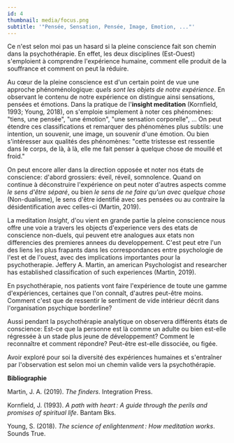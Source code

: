 ```yaml
---
id: 4
thumbnail: media/focus.png
subtitle: '"Pensée, Sensation, Pensée, Image, Emotion, ..."'
---
```

Ce n'est selon moi pas un hasard si la pleine conscience fait son chemin dans la psychothérapie. En effet, les deux disciplines (Est-Ouest) s'emploient à comprendre l'expérience humaine, comment elle produit de la souffrance et comment on peut la réduire.

Au cœur de la pleine conscience est d'un certain point de vue une approche phénoménologique: *quels sont les objets de notre expérience*. En observant le contenu de notre expérience on distingue ainsi sensations, pensées et émotions. Dans la pratique de l'**insight meditation** (Kornfield, 1993; Young, 2018), on s'emploie simplement à noter ces phénomènes: "tiens, une pensée", "une émotion", "une sensation corporelle", ... On peut étendre ces classifications et remarquer des phénomènes plus subtils: une intention, un souvenir, une image, un souvenir d'une émotion. Ou bien s'intéresser aux qualités des phénomènes: "cette tristesse est ressentie dans le corps, de là, à là, elle me fait penser à quelque chose de mouillé et froid."

On peut encore aller dans la direction opposée et noter nos états de conscience: d'abord grossiers: éveil, réveil, somnolence. Quand on continue à déconstruire l'expérience on peut noter d'autres aspects comme *le sens d'être séparé*, ou bien *le sens de ne faire qu'un avec quelque chose* (Non-dualisme), le sens d'être identifié avec ses pensées ou au contraire la désidentification avec celles-ci (Martin, 2019).

 La meditation *Insight*, d'ou vient en grande partie la pleine conscience nous offre une voie a travers les objects d'experience vers des etats de conscience non-duels, qui peuvent etre analogues aux etats non differencies des premieres annees du developpement. C'est peut etre l'un des liens les plus frapants dans les correspondances entre psychologie de l'est et de l'ouest, avec des implications importantes pour la psychotherapie. Jeffery A. Martin, an american Psychologist and researcher has established classification of such experiences (Martin, 2019).

En psychothérapie, nos patients vont faire l'expérience de toute une gamme d'expériences, certaines que l'on connaît, d'autres peut-être moins. Comment c'est que de ressentir le sentiment de vide intérieur décrit dans l'organisation psychique borderline?

Aussi pendant la psychothérapie analytique on observera différents états de conscience: Est-ce que la personne est là comme un adulte ou bien est-elle régressée à un stade plus jeune de développement? Comment le reconnaître et comment répondre? Peut-être est-elle dissociée, ou figée.

Avoir exploré pour soi la diversité des expériences humaines et s'entraîner par l'observation est selon moi un chemin valide vers la psychothérapie.

**Bibliographie**

Martin, J. A. (2019). *The finders*. Integration Press.

Kornfield, J. (1993). *A path with heart : A guide through the perils and promises of spiritual life*. Bantam Bks.

Young, S. (2018). *The science of enlightenment : How meditation works*. Sounds True.